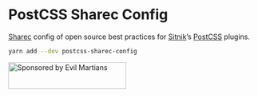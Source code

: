 # PostCSS Sharec Config

[Sharec] config of open source best practices
for [Sitnik]’s [PostCSS] plugins.

```sh
yarn add --dev postcss-sharec-config
```

[PostCSS]: https://postcss.org/
[Sitnik]: https://github.com/ai
[Sharec]: https://lamartire.github.io/sharec/

<a href="https://evilmartians.com/?utm_source=postcss-sharec-config">
  <img src="https://evilmartians.com/badges/sponsored-by-evil-martians.svg"
       alt="Sponsored by Evil Martians" width="236" height="54">
</a>
